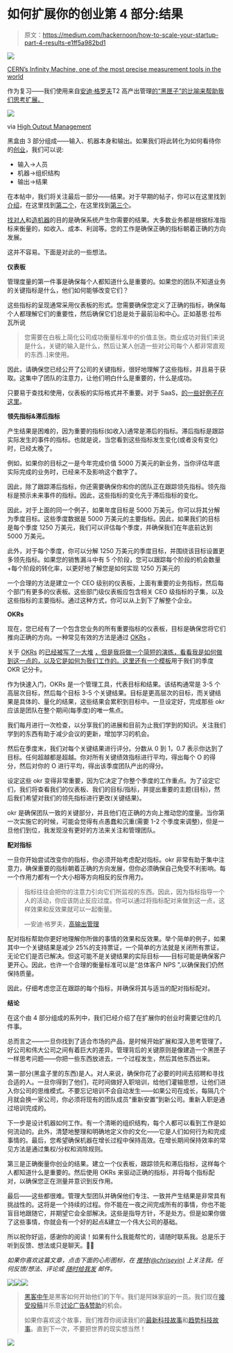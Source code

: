 # 如何扩展你的创业第 4 部分:结果

> 原文：<https://medium.com/hackernoon/how-to-scale-your-startup-part-4-results-e1ff5a982bd1>

![](img/d09fb0a3faab6aa7bd26e23df048c1db.png)

[CERN’s Infinity Machine, one of the most precise measurement tools in the world](http://www.popsci.com/infinity-machine)

作为复习——我们使用来自[安迪·格罗夫](https://en.wikipedia.org/wiki/Andrew_Grove)T2 高产出管理[的“黑匣子”的比喻来帮助我们思考扩展。](https://en.wikipedia.org/wiki/Andrew_Grove)

![](img/551b2935ac5b5b9ebb6255bcbace39b7.png)

via [High Output Management](https://www.amazon.com/High-Output-Management-Andrew-Grove/dp/0679762884)

黑盒由 3 部分组成——输入、机器本身和输出。如果我们将此转化为如何看待你的[创业](https://hackernoon.com/tagged/startup)，我们可以说:

*   输入→人员
*   机器→组织结构
*   输出→结果

在本帖中，我们将关注最后一部分——结果。对于早期的帖子，你可以在这里找到[介绍](/@chriseyin/how-to-scale-your-startup-an-intro-219185513449#.u6vb4kcue)，在这里找到[第二个](https://42hire.com/how-to-scale-your-startup-part-2-people-6bee26696ae8#.pll03ofed)，在这里找到[第三个](https://hackernoon.com/how-to-scale-your-startup-part-3-organizational-structure-1e3c8736e33c#.5vpg2rbai)。

[找对人](https://42hire.com/how-to-scale-your-startup-part-2-people-6bee26696ae8#.lbodrsn3v)和[造机器](https://hackernoon.com/how-to-scale-your-startup-part-3-organizational-structure-1e3c8736e33c#.huj87soay)的目的是确保系统产生你需要的结果。大多数业务都是根据标准指标来衡量的，如收入、成本、利润等。您的工作是确保正确的指标朝着正确的方向发展。

这并不容易。下面是对此的一些想法。

**仪表板**

管理度量的第一件事是确保每个人都知道什么是重要的。如果您的团队不知道业务的关键指标是什么，他们如何能够改变它们？

这些指标的呈现通常采用仪表板的形式。您需要确保您定义了正确的指标，确保每个人都理解它们的重要性，然后确保它们总是处于最前沿和中心。正如基思·拉布瓦所说

> 您需要在白板上简化公司成功衡量标准中的价值主张。商业成功对我们来说是什么，关键的输入是什么，然后让某人创造一些对公司每个人都非常直观的东西..]来使用。

因此，请确保您已经公开了公司的关键指标，很好地理解了这些指标，并且易于获取。这集中了团队的注意力，让他们明白什么是重要的，什么是成功。

只要易于查找和使用，仪表板的实际格式并不重要。对于 SaaS，[的一些好例子在这里](http://christophjanz.blogspot.com/2013/04/a-kpi-dashboard-for-early-stage-saas.html)。

**领先指标&滞后指标**

产生结果是困难的，因为重要的指标(如收入)通常是滞后的指标。滞后指标是跟踪实际发生的事件的指标。也就是说，当您看到这些指标发生变化(或者没有变化)时，已经太晚了。

例如，如果你的目标之一是今年完成价值 5000 万美元的新业务，当你评估年底实际完成的业务时，已经来不及影响这个数字了。

因此，除了跟踪滞后指标，你还需要确保你和你的团队正在跟踪领先指标。领先指标是预示未来事件的指标。因此，这些指标的变化先于滞后指标的变化。

因此，对于上面的同一个例子，如果年度目标是 5000 万美元，你可以将其分解为季度目标。这些季度数据是 5000 万美元的主要指标。因此，如果我们的目标是每个季度 1250 万美元，我们可以评估每个季度，并确保我们在年底前达到 5000 万美元。

此外，对于每个季度，你可以分解 1250 万美元的季度目标，并围绕该目标设置更多领先指标。如果您的销售漏斗中有 5 个阶段，您可以跟踪每个阶段的机会数量+每个阶段的转化率，以更好地了解您是如何实现 1250 万美元的

一个合理的方法是建立一个 CEO 级别的仪表板，上面有重要的业务指标，然后每个部门有更多的仪表板。这些部门级仪表板应包含相关 CEO 级指标的子集，以及这些指标的主要指标。通过这种方式，你可以从上到下了解整个企业。

**OKRs**

现在，您已经有了一个包含您业务的所有重要指标的仪表板，目标是确保您将它们推向正确的方向。一种常见有效的方法是通过 [OKRs](https://en.wikipedia.org/wiki/OKR) 。

关于 [OKRs](http://firstround.com/review/the-management-framework-that-propelled-LinkedIn-to-a-20-billion-company/) 的[已经被](http://firstround.com/review/How-to-Make-OKRs-Actually-Work-at-Your-Startup/)[写了一大堆](https://blog.betterworks.com/keys-okr-success-qa-john-doerr/) [，但是我将做一个简短的演练，看看我是如何做到这一点的，以及它是如何为我们工作的。这里还有一个](https://www.wrike.com/blog/12-okr-tips-google-linkedin-twitter-intel/)[模板](https://docs.google.com/spreadsheets/d/1_cVWMmNGsWfNUvKyMkT3Pb0er5HeHK_dmllABaEw42w/edit#gid=0)用于我们的季度 OKR 记分卡。

作为快速入门，OKRs 是一个管理工具，代表目标和结果。该结构通常是 3-5 个高层次目标，然后每个目标 3-5 个关键结果。目标是更高层次的目标，而关键结果是具体的、量化的结果，这些结果会累积到目标中。一旦设定好，完成那些 okr 应该是团队在整个期间(每季度)的唯一焦点。

我们每月进行一次检查，以分享我们的进展和目前为止我们学到的知识。关注我们学到的东西有助于减少会议的更新，增加学习的机会。

然后在季度末，我们对每个关键结果进行评分。分数从 0 到 1，0.7 表示你达到了目标。任何超越都是超越。你对所有关键绩效指标进行平均，得出每个 O 的得分，然后对你的 O 进行平均，得出该季度团队产出的得分。

设定这些 okr 变得非常重要，因为它决定了你整个季度的工作重点。为了设定它们，我们将查看我们的仪表板、我们的目标/指标，并提出重要的主题(目标)，然后我们希望对我们的领先指标进行更改(关键结果)。

okr 是确保团队一致的关键部分，并且他们在正确的方向上推动您的度量。当你第一次实施它的时候，可能会觉得有点愚蠢和沉重(需要 1-2 个季度来调整)，但是一旦他们到位，我发现没有更好的方法来关注和管理团队。

**配对指标**

一旦你开始尝试改变你的指标，你必须开始考虑配对指标。okr 非常有助于集中注意力，确保重要的指标朝着正确的方向发展，但你必须确保自己免受不利影响。每一个作用力都有一个大小相等方向相反的反作用力。

> 指标往往会把你的注意力引向它们所监视的东西。因此，因为指标指导一个人的活动，你应该防止反应过度。你可以通过将指标配对来做到这一点，这样效果和反效果就可以一起衡量。
> 
> —安迪·格罗夫，[高输出管理](https://www.amazon.com/High-Output-Management-Andrew-Grove/dp/0679762884/)

配对指标帮助你更好地理解你所做的事情的效果和反效果。举个简单的例子，如果其中一个关键结果是减少 25%的支持票证，一个简单的方法就是关闭所有票证，无论它们是否已解决。但这可能不是关键结果的实际目标——目标可能是确保客户更开心。因此，也许一个合理的衡量标准可以是“总体客户 NPS ”,以确保我们仍然保持质量。

因此，仔细考虑您正在跟踪的每个指标，并确保将其与适当的配对指标配对。

**结论**

在这个由 4 部分组成的系列中，我们已经介绍了在扩展你的创业时需要记住的几件事。

总而言之——一旦你找到了适合市场的产品，是时候开始扩展和深入思考管理了。好公司和伟大公司之间有着巨大的差异。管理背后的关键原则是像建造一个黑匣子一样思考问题——你把一些东西放进去，一个过程发生，然后其他东西出来。

第一部分(黑盒子里的东西)是人。对人来说，确保你花了必要的时间去招聘和寻找合适的人。一旦你得到了他们，花时间做好入职培训，给他们灌输思想，让他们进入你公司的思维模式。不要忘记培训不会自动发生——如果公司在成长，每隔几个月就会换一家公司，你必须将现有的团队成员“重新安置”到新公司。重新入职是通过培训完成的。

下一步是设计机器如何工作。有一个清晰的组织结构，每个人都可以看到工作是如何流动的。此外，清楚地整理和明确地定义你的文化——它是人们如何行为和完成事情的。最后，您希望确保机器在增长过程中保持高效。在增长期间保持效率的常见方法是通过集权/分权和消除规则。

第三是正确衡量你创业的结果。建立一个仪表板，跟踪领先和滞后指标，这样每个人都知道什么是重要的。然后使用 OKRs 来驱动正确的指标，并将每个指标配对，以确保您正在测量并意识到反作用。

最后——这些都很难。管理大型团队并确保他们专注、一致并产生结果是非常具有挑战性的。这将是一个持续的过程。你不能在一夜之间完成所有的事情，你也不能盲目地跟随它，并期望它会全部解决。这些是指导方针，不是处方。但是如果你做了这些事情，你就会有一个好的起点&建立一个伟大公司的基础。

所以祝你好运，感谢你的阅读！如果有什么我能帮忙的，请随时联系我。总是乐于听到反馈、想法或只是聊天。✌🏽

*如果你喜欢这篇文章，点击下面的心形图标，在* [*推特(@chriseyin)*](https://twitter.com/chriseyin) *上关注我。任何反馈/想法、评论或* [*随时给我发*](mailto:christopher.e.yin@gmail.com) *邮件。*

[![](img/50ef4044ecd4e250b5d50f368b775d38.png)](http://bit.ly/HackernoonFB)[![](img/979d9a46439d5aebbdcdca574e21dc81.png)](https://goo.gl/k7XYbx)[![](img/2930ba6bd2c12218fdbbf7e02c8746ff.png)](https://goo.gl/4ofytp)

> [黑客中午](http://bit.ly/Hackernoon)是黑客如何开始他们的下午。我们是阿妹家庭的一员。我们现在[接受投稿](http://bit.ly/hackernoonsubmission)并乐意[讨论广告&赞助](mailto:partners@amipublications.com)的机会。
> 
> 如果你喜欢这个故事，我们推荐你阅读我们的[最新科技故事](http://bit.ly/hackernoonlatestt)和[趋势科技故事](https://hackernoon.com/trending)。直到下一次，不要把世界的现实想当然！

![](img/be0ca55ba73a573dce11effb2ee80d56.png)